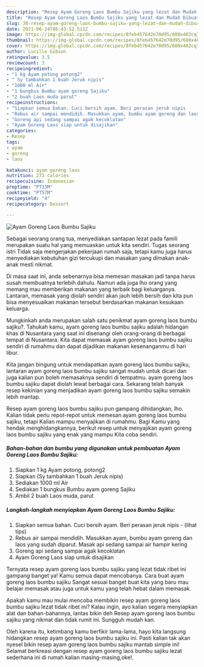 ```yaml
---
description: "Resep Ayam Goreng Laos Bumbu Sajiku yang lezat dan Mudah Dibuat"
title: "Resep Ayam Goreng Laos Bumbu Sajiku yang lezat dan Mudah Dibuat"
slug: 36-resep-ayam-goreng-laos-bumbu-sajiku-yang-lezat-dan-mudah-dibuat
date: 2021-06-24T06:43:52.511Z
image: https://img-global.cpcdn.com/recipes/8feb457642e70d95/680x482cq70/ayam-goreng-laos-bumbu-sajiku-foto-resep-utama.jpg
thumbnail: https://img-global.cpcdn.com/recipes/8feb457642e70d95/680x482cq70/ayam-goreng-laos-bumbu-sajiku-foto-resep-utama.jpg
cover: https://img-global.cpcdn.com/recipes/8feb457642e70d95/680x482cq70/ayam-goreng-laos-bumbu-sajiku-foto-resep-utama.jpg
author: Lucille Gibson
ratingvalue: 3.5
reviewcount: 3
recipeingredient:
- "1 kg Ayam potong potong2"
- " Sy tambahkan 1 buah Jeruk nipis"
- "1000 ml Air"
- "1 bungkus Bumbu ayam goreng Sajiku"
- "2 buah Laos muda parut"
recipeinstructions:
- "Siapkan semua bahan. Cuci bersih ayam. Beri perasan jeruk nipis           (lihat tips)"
- "Rebus air sampai mendidih. Masukkan ayam, bumbu ayam goreng dan laos yang sudah diparut. Masak api sedang sampai air hampir kering"
- "Goreng api sedang sampai agak kecoklatan"
- "Ayam Goreng Laos siap untuk disajikan"
categories:
- Resep
tags:
- ayam
- goreng
- laos

katakunci: ayam goreng laos 
nutrition: 273 calories
recipecuisine: Indonesian
preptime: "PT33M"
cooktime: "PT57M"
recipeyield: "4"
recipecategory: Dessert

---
```



![Ayam Goreng Laos Bumbu Sajiku](https://img-global.cpcdn.com/recipes/8feb457642e70d95/680x482cq70/ayam-goreng-laos-bumbu-sajiku-foto-resep-utama.jpg)

Sebagai seorang orang tua, menyediakan santapan lezat pada famili merupakan suatu hal yang memuaskan untuk kita sendiri. Tugas seorang istri Tidak saja mengerjakan pekerjaan rumah saja, tetapi kamu juga harus menyediakan kebutuhan gizi tercukupi dan masakan yang dimakan anak-anak mesti nikmat.

Di masa  saat ini, anda sebenarnya bisa memesan masakan jadi tanpa harus susah membuatnya terlebih dahulu. Namun ada juga lho orang yang memang mau memberikan makanan yang terbaik bagi keluarganya. Lantaran, memasak yang diolah sendiri akan jauh lebih bersih dan kita pun bisa menyesuaikan makanan tersebut berdasarkan makanan kesukaan keluarga. 



Mungkinkah anda merupakan salah satu penikmat ayam goreng laos bumbu sajiku?. Tahukah kamu, ayam goreng laos bumbu sajiku adalah hidangan khas di Nusantara yang saat ini disenangi oleh orang-orang di berbagai tempat di Nusantara. Kita dapat memasak ayam goreng laos bumbu sajiku sendiri di rumahmu dan dapat dijadikan makanan kesenanganmu di hari libur.

Kita jangan bingung untuk mendapatkan ayam goreng laos bumbu sajiku, lantaran ayam goreng laos bumbu sajiku sangat mudah untuk dicari dan juga kalian pun boleh memasaknya sendiri di tempatmu. ayam goreng laos bumbu sajiku dapat diolah lewat berbagai cara. Sekarang telah banyak resep kekinian yang menjadikan ayam goreng laos bumbu sajiku semakin lebih mantap.

Resep ayam goreng laos bumbu sajiku pun gampang dihidangkan, lho. Kalian tidak perlu repot-repot untuk memesan ayam goreng laos bumbu sajiku, tetapi Kalian mampu menyajikan di rumahmu. Bagi Kamu yang hendak menghidangkannya, berikut resep untuk menyajikan ayam goreng laos bumbu sajiku yang enak yang mampu Kita coba sendiri.

<!--inarticleads1-->

##### Bahan-bahan dan bumbu yang digunakan untuk pembuatan Ayam Goreng Laos Bumbu Sajiku:

1. Siapkan 1 kg Ayam potong, potong2
1. Siapkan  (Sy tambahkan 1 buah Jeruk nipis)
1. Sediakan 1000 ml Air
1. Sediakan 1 bungkus Bumbu ayam goreng Sajiku
1. Ambil 2 buah Laos muda, parut




<!--inarticleads2-->

##### Langkah-langkah menyiapkan Ayam Goreng Laos Bumbu Sajiku:

1. Siapkan semua bahan. Cuci bersih ayam. Beri perasan jeruk nipis -           (lihat tips)
1. Rebus air sampai mendidih. Masukkan ayam, bumbu ayam goreng dan laos yang sudah diparut. Masak api sedang sampai air hampir kering
1. Goreng api sedang sampai agak kecoklatan
1. Ayam Goreng Laos siap untuk disajikan




Ternyata resep ayam goreng laos bumbu sajiku yang lezat tidak ribet ini gampang banget ya! Kamu semua dapat mencobanya. Cara buat ayam goreng laos bumbu sajiku Sangat sesuai banget buat kita yang baru mau belajar memasak atau juga untuk kamu yang telah hebat dalam memasak.

Apakah kamu mau mulai mencoba membikin resep ayam goreng laos bumbu sajiku lezat tidak ribet ini? Kalau ingin, ayo kalian segera menyiapkan alat dan bahan-bahannya, lantas bikin deh Resep ayam goreng laos bumbu sajiku yang nikmat dan tidak rumit ini. Sungguh mudah kan. 

Oleh karena itu, ketimbang kamu berfikir lama-lama, hayo kita langsung hidangkan resep ayam goreng laos bumbu sajiku ini. Pasti kalian tak akan nyesel bikin resep ayam goreng laos bumbu sajiku mantab simple ini! Selamat berkreasi dengan resep ayam goreng laos bumbu sajiku lezat sederhana ini di rumah kalian masing-masing,oke!.

